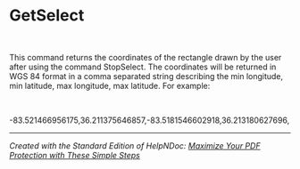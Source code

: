 # GetSelect

&nbsp;

This command returns the coordinates of the rectangle drawn by the user after using the command StopSelect. The coordinates will be returned in WGS 84 format in a comma separated string describing the min longitude, min latitude, max longitude, max latitude. For example:

&nbsp;

\-83.521466956175,36.211375646857,-83.5181546602918,36.213180627696,

***
_Created with the Standard Edition of HelpNDoc: [Maximize Your PDF Protection with These Simple Steps](<https://www.helpndoc.com/step-by-step-guides/how-to-generate-an-encrypted-password-protected-pdf-document/>)_
